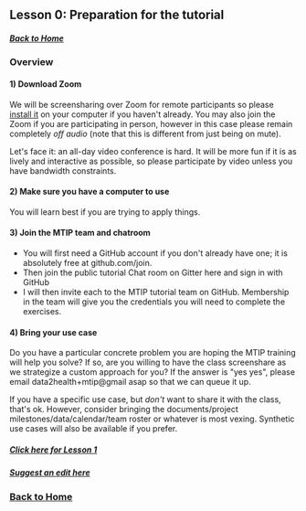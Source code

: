 ## Lesson 0: Preparation for the tutorial
##### [Back to Home](../index.md)

### Overview


#### 1) Download Zoom

We will be screensharing over Zoom for remote participants so please [install it](https://zoom.us/download) on your computer if you haven't already. You may also join the Zoom if you are participating in person, however in this case please remain completely _off audio_ (note that this is different from just being on mute). 

Let's face it: an all-day video conference is hard. It will be more fun if it is as lively and interactive as possible, so please participate by video unless you have bandwidth constraints.

#### 2) Make sure you have a computer to use

You will learn best if you are trying to apply things.

#### 3) Join the MTIP team and chatroom

- You will first need a GitHub account if you don't already have one; it is absolutely free at github.com/join. 
- Then join the public tutorial Chat room on Gitter here and sign in with GitHub
- I will then invite each to the MTIP tutorial team on GitHub. Membership in the team will give you the credentials you will need to complete the exercises.

#### 4) Bring your use case

Do you have a particular concrete problem you are hoping the MTIP training will help you solve? If so, are you willing to have the class screenshare as we strategize a custom approach for you? If the answer is "yes yes", please email data2health+mtip@gmail asap so that we can queue it up. 

If you have a specific use case, but *don't* want to share it with the class, that's ok. However, consider bringing the documents/project milestones/data/calendar/team roster or whatever is most vexing. Synthetic use cases will also be available if you prefer.

##### [Click here for Lesson 1](https://data2health.github.io/mtip-tutorial/lessons/Lesson1.html) 
##### [Suggest an edit here](https://github.com/data2health/mtip-tutorial/edit/master/docs/lessons/Lesson0.md)
### [Back to Home](../index)
